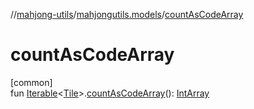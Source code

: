//[mahjong-utils](../../index.md)/[mahjongutils.models](index.md)/[countAsCodeArray](count-as-code-array.md)

# countAsCodeArray

[common]\
fun [Iterable](https://kotlinlang.org/api/latest/jvm/stdlib/kotlin-stdlib/kotlin.collections/-iterable/index.html)&lt;[Tile](-tile/index.md)&gt;.[countAsCodeArray](count-as-code-array.md)(): [IntArray](https://kotlinlang.org/api/latest/jvm/stdlib/kotlin-stdlib/kotlin/-int-array/index.html)
